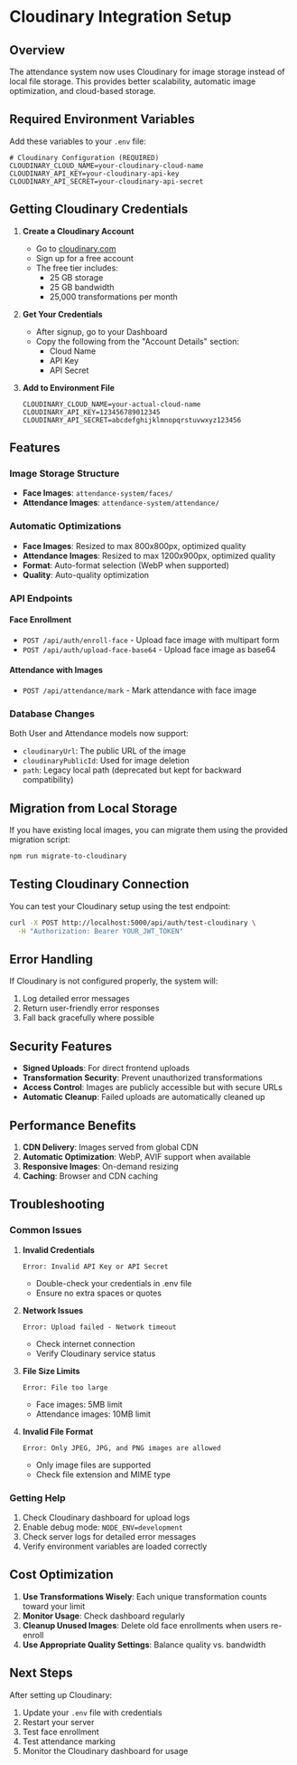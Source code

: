 # Cloudinary Integration Setup

## Overview
The attendance system now uses Cloudinary for image storage instead of local file storage. This provides better scalability, automatic image optimization, and cloud-based storage.

## Required Environment Variables

Add these variables to your `.env` file:

```env
# Cloudinary Configuration (REQUIRED)
CLOUDINARY_CLOUD_NAME=your-cloudinary-cloud-name
CLOUDINARY_API_KEY=your-cloudinary-api-key
CLOUDINARY_API_SECRET=your-cloudinary-api-secret
```

## Getting Cloudinary Credentials

1. **Create a Cloudinary Account**
   - Go to [cloudinary.com](https://cloudinary.com)
   - Sign up for a free account
   - The free tier includes:
     - 25 GB storage
     - 25 GB bandwidth
     - 25,000 transformations per month

2. **Get Your Credentials**
   - After signup, go to your Dashboard
   - Copy the following from the "Account Details" section:
     - Cloud Name
     - API Key 
     - API Secret

3. **Add to Environment File**
   ```env
   CLOUDINARY_CLOUD_NAME=your-actual-cloud-name
   CLOUDINARY_API_KEY=123456789012345
   CLOUDINARY_API_SECRET=abcdefghijklmnopqrstuvwxyz123456
   ```

## Features

### Image Storage Structure
- **Face Images**: `attendance-system/faces/`
- **Attendance Images**: `attendance-system/attendance/`

### Automatic Optimizations
- **Face Images**: Resized to max 800x800px, optimized quality
- **Attendance Images**: Resized to max 1200x900px, optimized quality
- **Format**: Auto-format selection (WebP when supported)
- **Quality**: Auto-quality optimization

### API Endpoints

#### Face Enrollment
- `POST /api/auth/enroll-face` - Upload face image with multipart form
- `POST /api/auth/upload-face-base64` - Upload face image as base64

#### Attendance with Images
- `POST /api/attendance/mark` - Mark attendance with face image

### Database Changes
Both User and Attendance models now support:
- `cloudinaryUrl`: The public URL of the image
- `cloudinaryPublicId`: Used for image deletion
- `path`: Legacy local path (deprecated but kept for backward compatibility)

## Migration from Local Storage

If you have existing local images, you can migrate them using the provided migration script:

```bash
npm run migrate-to-cloudinary
```

## Testing Cloudinary Connection

You can test your Cloudinary setup using the test endpoint:

```bash
curl -X POST http://localhost:5000/api/auth/test-cloudinary \
  -H "Authorization: Bearer YOUR_JWT_TOKEN"
```

## Error Handling

If Cloudinary is not configured properly, the system will:
1. Log detailed error messages
2. Return user-friendly error responses
3. Fall back gracefully where possible

## Security Features

- **Signed Uploads**: For direct frontend uploads
- **Transformation Security**: Prevent unauthorized transformations
- **Access Control**: Images are publicly accessible but with secure URLs
- **Automatic Cleanup**: Failed uploads are automatically cleaned up

## Performance Benefits

1. **CDN Delivery**: Images served from global CDN
2. **Automatic Optimization**: WebP, AVIF support when available
3. **Responsive Images**: On-demand resizing
4. **Caching**: Browser and CDN caching

## Troubleshooting

### Common Issues

1. **Invalid Credentials**
   ```
   Error: Invalid API Key or API Secret
   ```
   - Double-check your credentials in .env file
   - Ensure no extra spaces or quotes

2. **Network Issues**
   ```
   Error: Upload failed - Network timeout
   ```
   - Check internet connection
   - Verify Cloudinary service status

3. **File Size Limits**
   ```
   Error: File too large
   ```
   - Face images: 5MB limit
   - Attendance images: 10MB limit

4. **Invalid File Format**
   ```
   Error: Only JPEG, JPG, and PNG images are allowed
   ```
   - Only image files are supported
   - Check file extension and MIME type

### Getting Help

1. Check Cloudinary dashboard for upload logs
2. Enable debug mode: `NODE_ENV=development`
3. Check server logs for detailed error messages
4. Verify environment variables are loaded correctly

## Cost Optimization

1. **Use Transformations Wisely**: Each unique transformation counts toward your limit
2. **Monitor Usage**: Check dashboard regularly
3. **Cleanup Unused Images**: Delete old face enrollments when users re-enroll
4. **Use Appropriate Quality Settings**: Balance quality vs. bandwidth

## Next Steps

After setting up Cloudinary:
1. Update your `.env` file with credentials
2. Restart your server
3. Test face enrollment
4. Test attendance marking
5. Monitor the Cloudinary dashboard for usage
